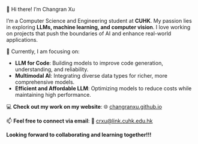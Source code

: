 👋 Hi there! I’m Changran Xu

I’m a Computer Science and Engineering student at **CUHK**. My passion lies in exploring **LLMs, machine learning, and computer vision**. I love working on projects that push the boundaries of AI and enhance real-world applications.

🌱 Currently, I am focusing on:
- **LLM for Code**: Building models to improve code generation, understanding, and reliability.
- **Multimodal AI**: Integrating diverse data types for richer, more comprehensive models.
- **Efficient and Affordable LLM**: Optimizing models to reduce costs while maintaining high performance.
 
💻 **Check out my work on my website**:
🌐 [changranxu.github.io](https://changranxu.github.io/)  

📫 **Feel free to connect via email**:
📩 [crxu@link.cuhk.edu.hk](mailto:crxu@link.cuhk.edu.hk) 

**Looking forward to collaborating and learning together!!!**
